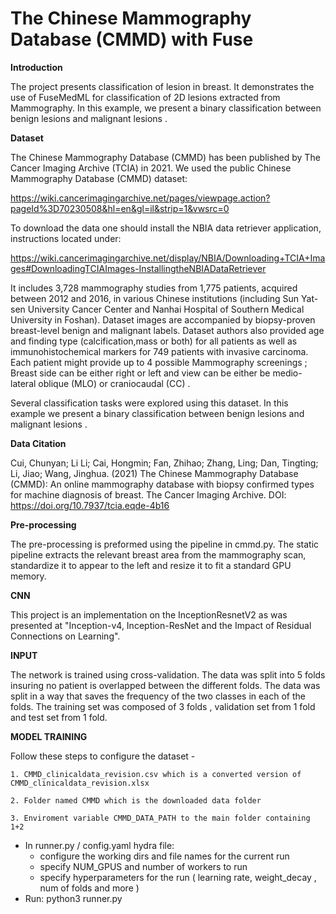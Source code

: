 # The Chinese Mammography Database (CMMD) with Fuse
**Introduction**

The project presents classification of lesion in breast.
It demonstrates the use of FuseMedML for classification of 2D lesions extracted from Mammography.
In this example, we present a binary classification between benign lesions and malignant lesions .

  
**Dataset**

The Chinese Mammography Database (CMMD) has been published by The Cancer Imaging Archive (TCIA) in 2021. 
We used the public Chinese Mammography Database (CMMD) dataset:

https://wiki.cancerimagingarchive.net/pages/viewpage.action?pageId%3D70230508&hl=en&gl=il&strip=1&vwsrc=0

To download the data one should install the NBIA data retriever application, instructions located under:

https://wiki.cancerimagingarchive.net/display/NBIA/Downloading+TCIA+Images#DownloadingTCIAImages-InstallingtheNBIADataRetriever

It includes 3,728 mammography studies from 1,775 patients, acquired between 2012
and 2016, in various Chinese institutions (including Sun Yat-sen University Cancer Center and Nanhai Hospital of Southern Medical University in Foshan).
Dataset images are accompanied by biopsy-proven breast-level benign and malignant labels. 
Dataset authors also provided age and finding type (calcification,mass or both) for all patients as well as immunohistochemical markers for 749 patients with invasive carcinoma.
Each patient might provide up to 4 possible Mammography screenings ; Breast side can be either right or left and view can be either be medio-lateral oblique (MLO) or craniocaudal (CC) .

Several classification tasks were explored using this dataset. In this example we present a binary classification between benign lesions and malignant lesions .

**Data Citation**

Cui, Chunyan; Li Li; Cai, Hongmin; Fan, Zhihao; Zhang, Ling; Dan, Tingting; Li, Jiao; Wang, Jinghua. (2021) The Chinese Mammography Database (CMMD): An online mammography database with biopsy confirmed types for machine diagnosis of breast. The Cancer Imaging Archive. DOI: https://doi.org/10.7937/tcia.eqde-4b16


**Pre-processing**

The pre-processing is preformed using the pipeline in cmmd.py.
The static pipeline extracts the relevant breast area from the mammography scan, standardize it to appear to the left and resize it to fit a standard GPU memory.


**CNN**

This project is an implementation on the InceptionResnetV2 as was presented at 
"Inception-v4, Inception-ResNet and the Impact of Residual Connections on Learning". 

**INPUT**

The network is trained using cross-validation. 
The data was split into 5 folds insuring no patient is overlapped between the different folds. The data was split in 
a way that saves the frequency of the two classes in each of the folds.
The training set was composed of 3 folds , validation set from 1 fold and test set from 1 fold.



**MODEL TRAINING**

Follow these steps to configure the dataset  - 

    1. CMMD_clinicaldata_revision.csv which is a converted version of CMMD_clinicaldata_revision.xlsx 
    
    2. Folder named CMMD which is the downloaded data folder
    
    3. Enviroment variable CMMD_DATA_PATH to the main folder containing 1+2
    
* In runner.py / config.yaml hydra file:
    - configure the working dirs and file names for the current run
    - specify NUM_GPUS and number of workers to run
    - specify hyperparameters for the run ( learning rate, weight_decay , num of folds and more )
* Run:
    python3 runner.py   

